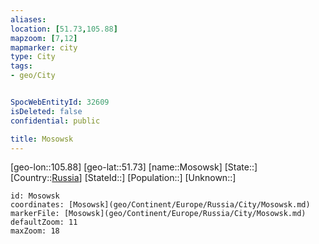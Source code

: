 ```yaml
---
aliases: 
location: [51.73,105.88]
mapzoom: [7,12] 
mapmarker: city 
type: City
tags:
- geo/City


SpocWebEntityId: 32609
isDeleted: false
confidential: public

title: Mosowsk
---
```

[geo-lon::105.88]
[geo-lat::51.73]
[name::Mosowsk]
[State::]
[Country::[Russia](geo/Continent/Europe/Russia.md)]
[StateId::]
[Population::]
[Unknown::]


```leaflet
id: Mosowsk
coordinates: [Mosowsk](geo/Continent/Europe/Russia/City/Mosowsk.md)
markerFile: [Mosowsk](geo/Continent/Europe/Russia/City/Mosowsk.md)
defaultZoom: 11 
maxZoom: 18
```


